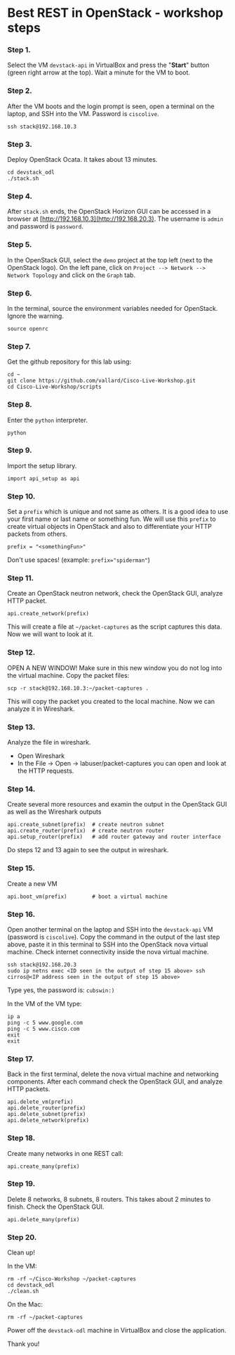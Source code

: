 Best REST in OpenStack - workshop steps
=======================================

### Step 1. 
Select the VM ``devstack-api`` in VirtualBox and press the "**Start**" button
   (green right arrow at the top). Wait a minute for the VM to boot.

### Step 2. 
After the VM boots and the login prompt is seen, open a terminal on the laptop,
   and SSH into the VM. Password is ``ciscolive``.

```
ssh stack@192.168.10.3
```

### Step 3. 
Deploy OpenStack Ocata.  It takes about 13 minutes.

```
cd devstack_odl
./stack.sh
```

### Step 4.
After ``stack.sh`` ends, the OpenStack Horizon GUI can be accessed in a browser at [http://192.168.10.3](http://192.168.20.3). The username is ``admin`` and password is ``password``.

### Step 5. 
In the OpenStack GUI, select the ``demo`` project at the top left (next to the
   OpenStack logo). On the left pane, click on ``Project --> Network --> Network Topology`` and click on the ``Graph`` tab.

### Step 6. 
In the terminal, source the environment variables needed for OpenStack. Ignore the warning.

```
source openrc
```

### Step 7.
Get the github repository for this lab using: 

```
cd ~
git clone https://github.com/vallard/Cisco-Live-Workshop.git
cd Cisco-Live-Workshop/scripts
```

### Step 8. 
Enter the ``python`` interpreter.

```
python
```

### Step 9.
Import the setup library.

```
import api_setup as api
```

### Step 10.

Set a ``prefix`` which is unique and not same as others. It is a good idea to use your first name or last name or something fun. We will use this ``prefix`` to create virtual objects in OpenStack and also to differentiate your HTTP packets from others.

```
prefix = "<somethingFun>"
```
Don't use spaces! (example: ```prefix="spiderman"```)


### Step 11.
Create an OpenStack neutron network, check the OpenStack GUI, analyze HTTP packet.

```
api.create_network(prefix)
```

This will create a file at ```~/packet-captures``` as the script captures this data.  Now we will want to look at it. 

### Step 12.

OPEN A NEW WINDOW!  Make sure in this new window you do not log into the virtual machine.  Copy the packet files: 

```
scp -r stack@192.168.10.3:~/packet-captures . 
```

This will copy the packet you created to the local machine.  Now we can analyze it in Wireshark. 

### Step 13.

Analyze the file in wireshark.  

* Open Wireshark
* In the File -> Open -> labuser/packet-captures you can open and look at the HTTP requests. 

### Step 14.

Create several more resources and examin the output in the OpenStack GUI as well as the Wireshark outputs

```
api.create_subnet(prefix)  # create neutron subnet
api.create_router(prefix)  # create neutron router
api.setup_router(prefix)   # add router gateway and router interface
```

Do steps 12 and 13 again to see the output in wireshark.


### Step 15.

Create a new VM

```
api.boot_vm(prefix)        # boot a virtual machine
```

### Step 16.
Open another terminal on the laptop and SSH into the ``devstack-api`` VM (password is ``ciscolive``). Copy the command in the output of the last step above, paste it in this terminal to SSH into the OpenStack nova virtual machine. Check internet connectivity inside the nova virtual machine.

```
ssh stack@192.168.20.3
sudo ip netns exec <ID seen in the output of step 15 above> ssh cirros@<IP address seen in the output of step 15 above>
```
Type yes, the password is: ```cubswin:)``` 

In the VM of the VM type:

```
ip a
ping -c 5 www.google.com
ping -c 5 www.cisco.com
exit
exit
```

### Step 17.
Back in the first terminal, delete the nova virtual machine and networking components.  After each command check the OpenStack GUI, and analyze HTTP packets. 

```
api.delete_vm(prefix)
api.delete_router(prefix)
api.delete_subnet(prefix)
api.delete_network(prefix)
```

### Step 18.
Create many networks in one REST call: 

```
api.create_many(prefix)
```

### Step 19.
Delete 8 networks, 8 subnets, 8 routers. This takes about 2 minutes to finish. Check the OpenStack GUI.

```
api.delete_many(prefix)
```

### Step 20.
Clean up!

In the VM:

```
rm -rf ~/Cisco-Workshop ~/packet-captures
cd devstack_odl
./clean.sh
```

On the Mac:

```
rm -rf ~/packet-captures
```

Power off the ```devstack-odl``` machine in VirtualBox and close the application.  

Thank you!

